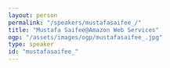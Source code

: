 ```yaml
---
layout: person
permalink: "/speakers/mustafasaifee_/"
title: "Mustafa Saifee@Amazon Web Services"
ogp: "/assets/images/ogp/mustafasaifee_.jpg"
type: speaker
id: "mustafasaifee_"
---
```

